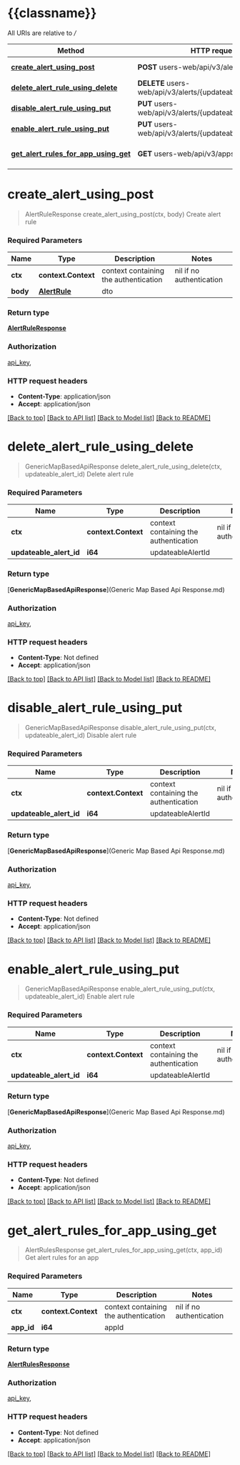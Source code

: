 # {{classname}}

All URIs are relative to */*

| Method                                                                                  | HTTP request                                                | Description                |
| --------------------------------------------------------------------------------------- | ----------------------------------------------------------- | -------------------------- |
| [**create_alert_using_post**](AlertsApi.md#create_alert_using_post)                     | **POST** users-web/api/v3/alerts                            | Create alert rule          |
| [**delete_alert_rule_using_delete**](AlertsApi.md#delete_alert_rule_using_delete)       | **DELETE** users-web/api/v3/alerts/{updateableAlertId}      | Delete alert rule          |
| [**disable_alert_rule_using_put**](AlertsApi.md#disable_alert_rule_using_put)           | **PUT** users-web/api/v3/alerts/{updateableAlertId}/disable | Disable alert rule         |
| [**enable_alert_rule_using_put**](AlertsApi.md#enable_alert_rule_using_put)             | **PUT** users-web/api/v3/alerts/{updateableAlertId}/enable  | Enable alert rule          |
| [**get_alert_rules_for_app_using_get**](AlertsApi.md#get_alert_rules_for_app_using_get) | **GET** users-web/api/v3/apps/{appId}/alerts                | Get alert rules for an app |

# **create_alert_using_post**

> AlertRuleResponse create_alert_using_post(ctx, body)
Create alert rule

### Required Parameters

| Name     | Type                          | Description                           | Notes                    |
| -------- | ----------------------------- | ------------------------------------- | ------------------------ |
| **ctx**  | **context.Context**           | context containing the authentication | nil if no authentication |
| **body** | [**AlertRule**](AlertRule.md) | dto                                   |

### Return type

[**AlertRuleResponse**](AlertRuleResponse.md)

### Authorization

[api_key](../README.md#api_key),

### HTTP request headers

- **Content-Type**: application/json
- **Accept**: application/json

[[Back to top]](#) [[Back to API list]](../README.md#documentation-for-api-endpoints) [[Back to Model list]](../README.md#documentation-for-models) [[Back to README]](../README.md)

# **delete_alert_rule_using_delete**

> GenericMapBasedApiResponse delete_alert_rule_using_delete(ctx, updateable_alert_id)
Delete alert rule

### Required Parameters

| Name                    | Type                | Description                           | Notes                    |
| ----------------------- | ------------------- | ------------------------------------- | ------------------------ |
| **ctx**                 | **context.Context** | context containing the authentication | nil if no authentication |
| **updateable_alert_id** | **i64**             | updateableAlertId                     |

### Return type

[**GenericMapBasedApiResponse**](Generic Map Based Api Response.md)

### Authorization

[api_key](../README.md#api_key),

### HTTP request headers

- **Content-Type**: Not defined
- **Accept**: application/json

[[Back to top]](#) [[Back to API list]](../README.md#documentation-for-api-endpoints) [[Back to Model list]](../README.md#documentation-for-models) [[Back to README]](../README.md)

# **disable_alert_rule_using_put**

> GenericMapBasedApiResponse disable_alert_rule_using_put(ctx, updateable_alert_id)
Disable alert rule

### Required Parameters

| Name                    | Type                | Description                           | Notes                    |
| ----------------------- | ------------------- | ------------------------------------- | ------------------------ |
| **ctx**                 | **context.Context** | context containing the authentication | nil if no authentication |
| **updateable_alert_id** | **i64**             | updateableAlertId                     |

### Return type

[**GenericMapBasedApiResponse**](Generic Map Based Api Response.md)

### Authorization

[api_key](../README.md#api_key),

### HTTP request headers

- **Content-Type**: Not defined
- **Accept**: application/json

[[Back to top]](#) [[Back to API list]](../README.md#documentation-for-api-endpoints) [[Back to Model list]](../README.md#documentation-for-models) [[Back to README]](../README.md)

# **enable_alert_rule_using_put**

> GenericMapBasedApiResponse enable_alert_rule_using_put(ctx, updateable_alert_id)
Enable alert rule

### Required Parameters

| Name                    | Type                | Description                           | Notes                    |
| ----------------------- | ------------------- | ------------------------------------- | ------------------------ |
| **ctx**                 | **context.Context** | context containing the authentication | nil if no authentication |
| **updateable_alert_id** | **i64**             | updateableAlertId                     |

### Return type

[**GenericMapBasedApiResponse**](Generic Map Based Api Response.md)

### Authorization

[api_key](../README.md#api_key),

### HTTP request headers

- **Content-Type**: Not defined
- **Accept**: application/json

[[Back to top]](#) [[Back to API list]](../README.md#documentation-for-api-endpoints) [[Back to Model list]](../README.md#documentation-for-models) [[Back to README]](../README.md)

# **get_alert_rules_for_app_using_get**

> AlertRulesResponse get_alert_rules_for_app_using_get(ctx, app_id)
Get alert rules for an app

### Required Parameters

| Name       | Type                | Description                           | Notes                    |
| ---------- | ------------------- | ------------------------------------- | ------------------------ |
| **ctx**    | **context.Context** | context containing the authentication | nil if no authentication |
| **app_id** | **i64**             | appId                                 |

### Return type

[**AlertRulesResponse**](AlertRulesResponse.md)

### Authorization

[api_key](../README.md#api_key),

### HTTP request headers

- **Content-Type**: Not defined
- **Accept**: application/json

[[Back to top]](#) [[Back to API list]](../README.md#documentation-for-api-endpoints) [[Back to Model list]](../README.md#documentation-for-models) [[Back to README]](../README.md)
